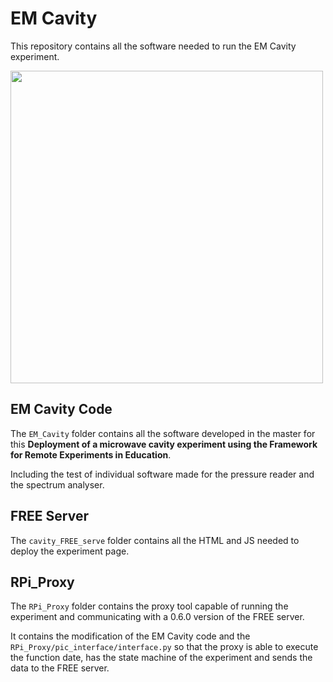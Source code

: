 # EM Cavity
This repository contains all the software needed to run the EM Cavity experiment.

<img src="Imagem/cavidade.png" width="500">

## EM Cavity Code
The `EM_Cavity` folder contains all the software developed in the master for this **Deployment of a microwave cavity experiment using the Framework for Remote Experiments in Education**.

Including the test of individual software made for the pressure reader and the spectrum analyser.

## FREE Server
The `cavity_FREE_serve` folder contains all the HTML and JS needed to deploy the experiment page.

## RPi_Proxy
The `RPi_Proxy` folder contains the proxy tool capable of running the experiment and communicating with a 0.6.0 version of the FREE server.

It contains the modification of the EM Cavity code and the `RPi_Proxy/pic_interface/interface.py` so that the proxy is able to execute the function date, has the state machine of the experiment and sends the data to the FREE server.



